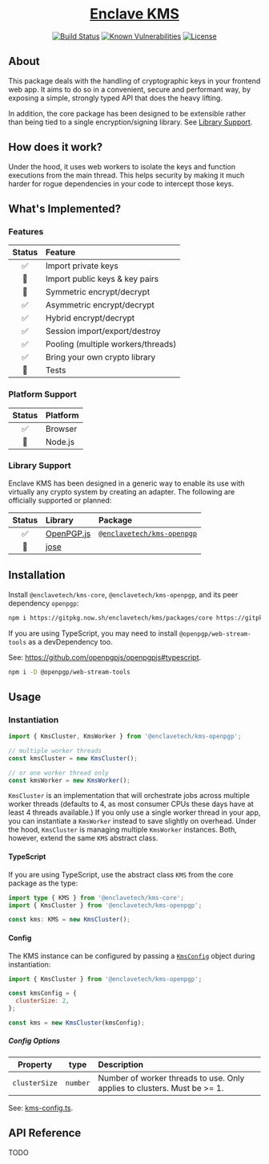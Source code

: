 <div align=center>

# [Enclave KMS](https://github.com/enclavetech/kms)

[![Build Status](https://github.com/enclavetech/key-manager/actions/workflows/build.yml/badge.svg)](https://github.com/enclavetech/key-manager/actions/workflows/build.yml) [![Known Vulnerabilities](https://snyk.io/test/github/enclavetech/key-manager/badge.svg)](https://snyk.io/test/github/enclavetech/key-manager) [![License](https://img.shields.io/github/license/enclavetech/key-manager)](LICENSE) <!-- TODO: uncomment once dist dirs no longer in repo [![Lines of code](https://img.shields.io/tokei/lines/github/enclavetech/key-manager)](https://github.com/enclavetech/kms) -->

</div>

<!-- TODO: table of contents -->

## About

This package deals with the handling of cryptographic keys in your frontend web app. It aims to do so in a convenient, secure and performant way, by exposing a simple, strongly typed API that does the heavy lifting.

In addition, the core package has been designed to be extensible rather than being tied to a single encryption/signing library. See [Library Support](#library-support).

## How does it work?

Under the hood, it uses web workers to isolate the keys and function executions from the main thread. This helps security by making it much harder for rogue dependencies in your code to intercept those keys.

## What's Implemented?

### Features

|       Status       | Feature                            |
| :----------------: | :--------------------------------- |
| :white_check_mark: | Import private keys                |
|   :construction:   | Import public keys & key pairs     |
|   :construction:   | Symmetric encrypt/decrypt          |
| :white_check_mark: | Asymmetric encrypt/decrypt         |
| :white_check_mark: | Hybrid encrypt/decrypt             |
| :white_check_mark: | Session import/export/destroy      |
| :white_check_mark: | Pooling (multiple workers/threads) |
| :white_check_mark: | Bring your own crypto library      |
|   :construction:   | Tests                              |

### Platform Support

|       Status       | Platform |
| :----------------: | :------- |
| :white_check_mark: | Browser  |
|   :construction:   | Node.js  |

### Library Support

Enclave KMS has been designed in a generic way to enable its use with virtually any crypto system by creating an adapter. The following are officially supported or planned:

<!-- TODO: provide adapter docs -->

|       Status       | Library                               | Package                                        |
| :----------------: | :------------------------------------ | :--------------------------------------------- |
| :white_check_mark: | [OpenPGP.js](https://openpgpjs.org)   | [`@enclavetech/kms-openpgp`](packages/openpgp) |
|   :construction:   | [jose](https://github.com/panva/jose) |

## Installation

Install `@enclavetech/kms-core`, `@enclavetech/kms-openpgp`, and its peer dependency `openpgp`:

```sh
npm i https://gitpkg.now.sh/enclavetech/kms/packages/core https://gitpkg.now.sh/enclavetech/kms/packages/openpgp openpgp
```

If you are using TypeScript, you may need to install `@openpgp/web-stream-tools` as a devDependency too.

See: <https://github.com/openpgpjs/openpgpjs#typescript>.

```sh
npm i -D @openpgp/web-stream-tools
```

## Usage

### Instantiation

```js
import { KmsCluster, KmsWorker } from '@enclavetech/kms-openpgp';

// multiple worker threads
const kmsCluster = new KmsCluster();

// or one worker thread only
const kmsWorker = new KmsWorker();
```

`KmsCluster` is an implementation that will orchestrate jobs across multiple worker threads (defaults to 4, as most consumer CPUs these days have at least 4 threads available.) If you only use a single worker thread in your app, you can instantiate a `KmsWorker` instead to save slightly on overhead. Under the hood, `KmsCluster` is managing multiple `KmsWorker` instances. Both, however, extend the same `KMS` abstract class.

#### TypeScript

If you are using TypeScript, use the abstract class `KMS` from the core package as the type:

```ts
import type { KMS } from '@enclavetech/kms-core';
import { KmsCluster } from '@enclavetech/kms-openpgp';

const kms: KMS = new KmsCluster();
```

#### Config

The KMS instance can be configured by passing a [`KmsConfig`](packages/core/src/interfaces/configs/kms-config.ts) object during instantiation:

```js
import { KmsCluster } from '@enclavetech/kms-openpgp';

const kmsConfig = {
  clusterSize: 2,
};

const kms = new KmsCluster(kmsConfig);
```

##### Config Options

|   Property    |   type   | Description                                                              |
| :-----------: | :------: | :----------------------------------------------------------------------- |
| `clusterSize` | `number` | Number of worker threads to use. Only applies to clusters. Must be >= 1. |

See: [kms-config.ts](packages/core/src/interfaces/configs/kms-config.ts).

## API Reference

TODO
